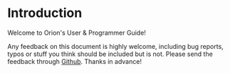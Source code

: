 # Introduction

Welcome to Orion's User & Programmer Guide!

Any feedback on this document is highly welcome, including bug reports, typos or stuff you think should be included but is not.
Please send the feedback through [Github](https://github.com/telefonicaid/fiware-orion.git). Thanks in advance!
